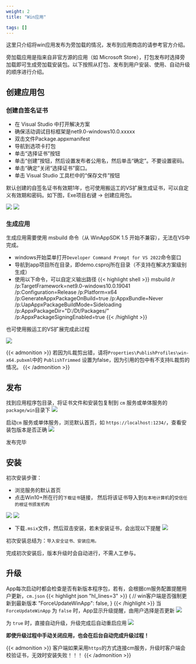 ```yaml
---
weight: 2
title: "Win应用"

tags: []
---
```


这里只介绍将win应用发布为旁加载的情况，发布到应用商店的请参考官方介绍。

旁加载应用是指来自非官方源的应用（如 Microsoft Store），打包发布时选择旁加载即可生成旁加载安装包。以下按照从打包、发布到用户安装、使用、自动升级的顺序进行介绍。

## 创建应用包

### 创建自签名证书

* 在 Visual Studio 中打开解决方案
* 确保活动调试目标框架是net9.0-windows10.0.xxxxx
* 双击文件Package.appxmanifest
* 导航到选项卡打包
* 单击“选择证书”按钮
* 单击“创建”按钮，然后设置发布者公用名，然后单击“确定”。不要设置密码。
* 单击“确定”关闭“选择证书”窗口。
* 单击 Visual Studio 工具栏中的“保存文件”按钮

默认创建的自签名证书有效期1年，也可使用搬运工的VS扩展生成证书，可以自定义有效期和密码。如下图，Exe项目右键 -> 创建应用包。

![](a1.png)
![](a2.png)

### 生成应用
生成应用需要使用 msbuild 命令（从 WinAppSDK 1.5 开始不兼容），无法在VS中完成。
* windows开始菜单打开`Developer Command Prompt for VS 2022`命令窗口
* 导航到app项目所在目录，即demo.csproj所在目录（不支持在解决方案级别生成）
* 使用以下命令，可以自定义输出路径
{{< highlight shell >}}
msbuild /r /p:TargetFramework=net9.0-windows10.0.19041 /p:Configuration=Release /p:Platform=x64 /p:GenerateAppxPackageOnBuild=true /p:AppxBundle=Never /p:UapAppxPackageBuildMode=Sideloading /p:AppxPackageDir="D:/Dt/Packages/" /p:AppxPackageSigningEnabled=true
{{< /highlight >}}

也可使用搬运工的VS扩展完成此过程

![](a3.png)

{{< admonition >}}
若因为IL裁剪出错，请将`Properties\PublishProfiles\win-x64.pubxml`中的 `PublishTrimmed` 设置为false，因为引用的包中有不支持IL裁剪的情况。
{{< /admonition >}}


## 发布
找到应用程序包目录，将证书文件和安装包复制到 `cm` 服务或单体服务的`package/win`目录下
![](1.png)

启动`cm` 服务或单体服务，浏览默认首页，如 `https://localhost:1234/`，查看安装包版本是否正确
![](2.png)

发布完毕


## 安装
初次安装步骤：
* 浏览服务的默认首页
* 点击Win10+所在行的`下载证书`链接， 然后将该证书导入到`在本地计算机`的`受信任的根证书颁发机构`

![](8.png)
![](10.png)

* 下载`.msix`文件，然后双击安装，若未安装证书，会出现以下提醒
![](9.png)

初次安装总结为：`导入安全证书、安装应用。`

完成初次安装后，版本升级时会自动进行，不需人工参与。


## 升级
App每次启动时都会检查是否有新版本程序包，若有，会根据cm服务配置提醒用户更新，`cm.json`
{{< highlight json "hl_lines=3" >}}
{
  // win客户端是否强制更新到最新版本
  "ForceUpdateWinApp": false,
}
{{< /highlight >}}
当 `ForceUpdateWinApp` 为 `false` 时，App显示升级提醒，由用户选择是否更新
![](11.png)

为 `true` 时，直接自动升级，升级完成后自动重启应用
![](12.png)

**即使升级过程中手动关闭应用，也会在后台自动完成升级过程！**

{{< admonition >}}
客户端如果采用`https`的方式连接cm服务，升级时客户端会校验证书，无效时安装失败！！！
{{< /admonition >}}